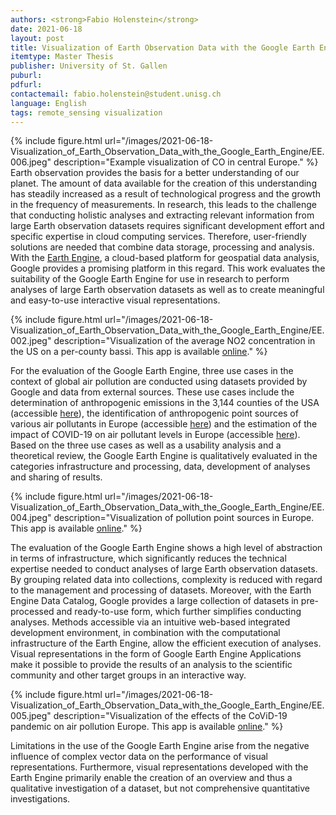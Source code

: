 ```yaml
---
authors: <strong>Fabio Holenstein</strong>
date: 2021-06-18
layout: post
title: Visualization of Earth Observation Data with the Google Earth Engine
itemtype: Master Thesis
publisher: University of St. Gallen
puburl: 
pdfurl: 
contactemail: fabio.holenstein@student.unisg.ch	
language: English
tags: remote_sensing visualization
---
```


{% include figure.html
url="/images/2021-06-18-Visualization_of_Earth_Observation_Data_with_the_Google_Earth_Engine/EE.006.jpeg"
description="Example visualization of CO in central Europe." %}
Earth observation provides the basis for a better understanding of our planet. The amount of data available for the creation of this understanding has steadily increased as a result of technological progress and the growth in the frequency of measurements. In research, this leads to the challenge that conducting holistic analyses and extracting relevant information from large Earth observation datasets requires significant development effort and specific expertise in cloud computing services. Therefore, user-friendly solutions are needed that combine data storage, processing and analysis. With the [Earth Engine](https://earthengine.google.com/), a cloud-based platform for geospatial data analysis, Google provides a promising platform in this regard. This work evaluates the suitability of the Google Earth Engine for use in research to perform analyses of large Earth observation datasets as well as to create meaningful and easy-to-use interactive visual representations. 


{% include figure.html
url="/images/2021-06-18-Visualization_of_Earth_Observation_Data_with_the_Google_Earth_Engine/EE.002.jpeg"
description="Visualization of the average NO2 concentration in the US on a per-county bassi. This app is available <a href='https://fabioholenstein.users.earthengine.app/view/anthropogenic-emissions-in-the-3144-counties-of-the-usa'>online</a>." %}

For the evaluation of the Google Earth Engine, three use cases in the context of global air pollution are conducted using datasets provided by Google and data from external sources. These use cases include the determination of anthropogenic emissions in the 3,144 counties of the USA (accessible [here](https://fabioholenstein.users.earthengine.app/view/anthropogenic-emissions-in-the-3144-counties-of-the-usa)), the identification of anthropogenic point sources of various air pollutants in Europe (accessible [here](https://fabioholenstein.users.earthengine.app/view/anthropogenic-sources-of-air-pollution-in-europe)) and the estimation of the impact of COVID-19 on air pollutant levels in Europe (accessible [here](https://fabioholenstein.users.earthengine.app/view/the-impact-of-covid-19-on-air-pollution-levels-in-europe)). Based on the three use cases as well as a usability analysis and a theoretical review, the Google Earth Engine is qualitatively evaluated in the categories infrastructure and processing, data, development of analyses and sharing of results. 


{% include figure.html
url="/images/2021-06-18-Visualization_of_Earth_Observation_Data_with_the_Google_Earth_Engine/EE.004.jpeg"
description="Visualization of pollution point sources in Europe. This app is available <a href='https://fabioholenstein.users.earthengine.app/view/the-impact-of-covid-19-on-air-pollution-levels-in-europe'>online</a>." %}

The evaluation of the Google Earth Engine shows a high level of abstraction in terms of infrastructure, which significantly reduces the technical expertise needed to conduct analyses of large Earth observation datasets. By grouping related data into collections, complexity is reduced with regard to the management and processing of datasets. Moreover, with the Earth Engine Data Catalog, Google provides a large collection of datasets in pre-processed and ready-to-use form, which further simplifies conducting analyses. Methods accessible via an intuitive web-based integrated development environment, in combination with the computational infrastructure of the Earth Engine, allow the efficient execution of analyses. Visual representations in the form of Google Earth Engine Applications make it possible to provide the results of an analysis to the scientific community and other target groups in an interactive way. 

{% include figure.html
url="/images/2021-06-18-Visualization_of_Earth_Observation_Data_with_the_Google_Earth_Engine/EE.005.jpeg"
description="Visualization of the effects of the CoViD-19 pandemic on air pollution Europe. This app is available <a href='https://fabioholenstein.users.earthengine.app/view/anthropogenic-sources-of-air-pollution-in-europe'>online</a>." %}

 

Limitations in the use of the Google Earth Engine arise from the negative influence of complex vector data on the performance of visual representations. Furthermore, visual representations developed with the Earth Engine primarily enable the creation of an overview and thus a qualitative investigation of a dataset, but not comprehensive quantitative investigations.